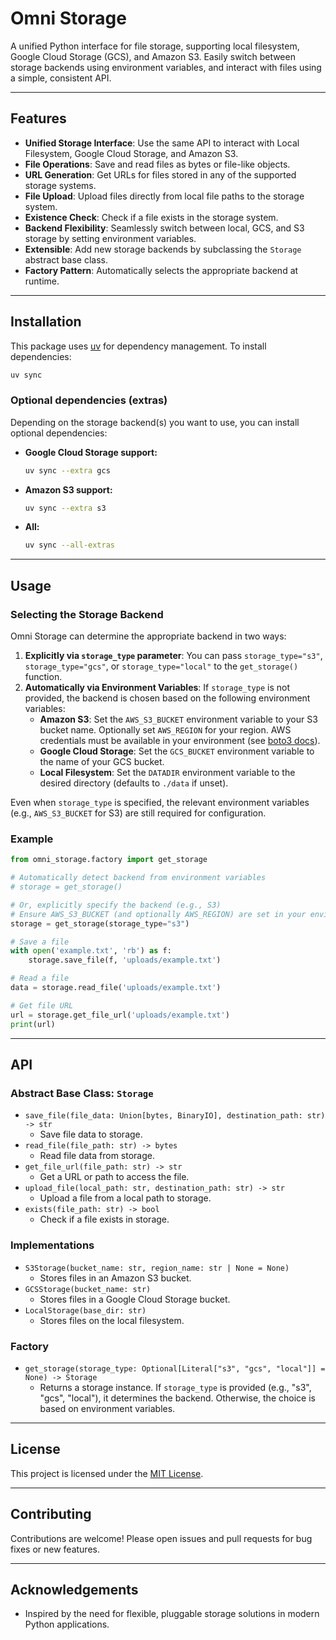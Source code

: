 # Omni Storage

A unified Python interface for file storage, supporting local filesystem, Google Cloud Storage (GCS), and Amazon S3. Easily switch between storage backends using environment variables, and interact with files using a simple, consistent API.

---

## Features

- **Unified Storage Interface**: Use the same API to interact with Local Filesystem, Google Cloud Storage, and Amazon S3.
- **File Operations**: Save and read files as bytes or file-like objects.
- **URL Generation**: Get URLs for files stored in any of the supported storage systems.
- **File Upload**: Upload files directly from local file paths to the storage system.
- **Existence Check**: Check if a file exists in the storage system.
- **Backend Flexibility**: Seamlessly switch between local, GCS, and S3 storage by setting environment variables.
- **Extensible**: Add new storage backends by subclassing the `Storage` abstract base class.
- **Factory Pattern**: Automatically selects the appropriate backend at runtime.

---

## Installation

This package uses [uv](https://github.com/astral-sh/uv) for dependency management. To install dependencies:

```sh
uv sync
```

### Optional dependencies (extras)

Depending on the storage backend(s) you want to use, you can install optional dependencies:

- **Google Cloud Storage support:**
  ```sh
  uv sync --extra gcs
  ```
- **Amazon S3 support:**
  ```sh
  uv sync --extra s3
  ```
- **All:**
  ```sh
  uv sync --all-extras
  ```

---

## Usage

### Selecting the Storage Backend

Omni Storage can determine the appropriate backend in two ways:

1.  **Explicitly via `storage_type` parameter**: You can pass `storage_type="s3"`, `storage_type="gcs"`, or `storage_type="local"` to the `get_storage()` function.
2.  **Automatically via Environment Variables**: If `storage_type` is not provided, the backend is chosen based on the following environment variables:
    -   **Amazon S3**: Set the `AWS_S3_BUCKET` environment variable to your S3 bucket name. Optionally set `AWS_REGION` for your region. AWS credentials must be available in your environment (see [boto3 docs](https://boto3.amazonaws.com/v1/documentation/api/latest/guide/credentials.html)).
    -   **Google Cloud Storage**: Set the `GCS_BUCKET` environment variable to the name of your GCS bucket.
    -   **Local Filesystem**: Set the `DATADIR` environment variable to the desired directory (defaults to `./data` if unset).

Even when `storage_type` is specified, the relevant environment variables (e.g., `AWS_S3_BUCKET` for S3) are still required for configuration.

### Example

```python
from omni_storage.factory import get_storage

# Automatically detect backend from environment variables
# storage = get_storage()

# Or, explicitly specify the backend (e.g., S3)
# Ensure AWS_S3_BUCKET (and optionally AWS_REGION) are set in your environment
storage = get_storage(storage_type="s3")

# Save a file
with open('example.txt', 'rb') as f:
    storage.save_file(f, 'uploads/example.txt')

# Read a file
data = storage.read_file('uploads/example.txt')

# Get file URL
url = storage.get_file_url('uploads/example.txt')
print(url)
```

---

## API

### Abstract Base Class: `Storage`

- `save_file(file_data: Union[bytes, BinaryIO], destination_path: str) -> str`
    - Save file data to storage.
- `read_file(file_path: str) -> bytes`
    - Read file data from storage.
- `get_file_url(file_path: str) -> str`
    - Get a URL or path to access the file.
- `upload_file(local_path: str, destination_path: str) -> str`
    - Upload a file from a local path to storage.
- `exists(file_path: str) -> bool`
    - Check if a file exists in storage.

### Implementations

- `S3Storage(bucket_name: str, region_name: str | None = None)`
    - Stores files in an Amazon S3 bucket.
- `GCSStorage(bucket_name: str)`
    - Stores files in a Google Cloud Storage bucket.
- `LocalStorage(base_dir: str)`
    - Stores files on the local filesystem.

### Factory

- `get_storage(storage_type: Optional[Literal["s3", "gcs", "local"]] = None) -> Storage`
    - Returns a storage instance. If `storage_type` is provided (e.g., "s3", "gcs", "local"),
      it determines the backend. Otherwise, the choice is based on environment variables.

---

## License

This project is licensed under the [MIT License](LICENSE).

---

## Contributing

Contributions are welcome! Please open issues and pull requests for bug fixes or new features.

---

## Acknowledgements

- Inspired by the need for flexible, pluggable storage solutions in modern Python applications.
